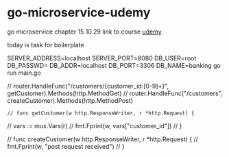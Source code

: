 # go-microservice-udemy
go microservice chapter 15 10.29
link to course [udemy](https://www.udemy.com/course/building-modern-web-applications-with-go/learn/lecture/22875035?start=0#overview)

today is task for boilerplate

SERVER_ADDRESS=localhost SERVER_PORT=8080 DB_USER=root DB_PASSWD= DB_ADDR=localhost DB_PORT=3306 DB_NAME=banking go run main.go


// router.HandleFunc("/customers/{customer_id:[0-9]+}", getCustomer).Methods(http.MethodGet)
	// router.HandleFunc("/customers", createCustomer).Methods(http.MethodPost)

    // func getCustomer(w http.ResponseWriter, r *http.Request) {
// 	vars := mux.Vars(r)
// 	fmt.Fprint(w, vars["customer_id"])
// }

// func createCustomer(w http.ResponseWriter, r *http.Request) {
// 	fmt.Fprint(w, "post request received")
// }